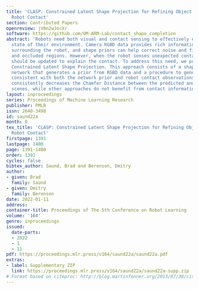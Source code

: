 ```yaml
---
title: 'CLASP: Constrained Latent Shape Projection for Refining Object Shape from
  Robot Contact'
section: Contributed Papers
openreview: jV0n2wJocXr
software: https://github.com/UM-ARM-Lab/contact_shape_completion
abstract: 'Robots need both visual and contact sensing to effectively estimate the
  state of their environment. Camera RGBD data provides rich information of the objects
  surrounding the robot, and shape priors can help correct noise and fill in gaps
  and occluded regions. However, when the robot senses unexpected contact, the estimate
  should be updated to explain the contact. To address this need, we propose CLASP:
  Constrained Latent Shape Projection. This approach consists of a shape completion
  network that generates a prior from RGBD data and a procedure to generate shapes
  consistent with both the network prior and robot contact observations. We find CLASP
  consistently decreases the Chamfer Distance between the predicted and ground truth
  scenes, while other approaches do not benefit from contact information.'
layout: inproceedings
series: Proceedings of Machine Learning Research
publisher: PMLR
issn: 2640-3498
id: saund22a
month: 0
tex_title: 'CLASP: Constrained Latent Shape Projection for Refining Object Shape from
  Robot Contact'
firstpage: 1391
lastpage: 1400
page: 1391-1400
order: 1391
cycles: false
bibtex_author: Saund, Brad and Berenson, Dmitry
author:
- given: Brad
  family: Saund
- given: Dmitry
  family: Berenson
date: 2022-01-11
address:
container-title: Proceedings of The 5th Conference on Robot Learning
volume: '164'
genre: inproceedings
issued:
  date-parts:
  - 2022
  - 1
  - 11
pdf: https://proceedings.mlr.press/v164/saund22a/saund22a.pdf
extras:
- label: Supplementary ZIP
  link: https://proceedings.mlr.press/v164/saund22a/saund22a-supp.zip
# Format based on citeproc: http://blog.martinfenner.org/2013/07/30/citeproc-yaml-for-bibliographies/
---
```

